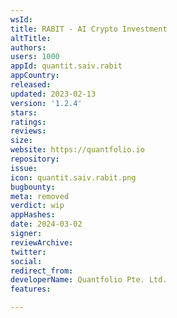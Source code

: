 ```yaml
---
wsId: 
title: RABIT - AI Crypto Investment
altTitle: 
authors: 
users: 1000
appId: quantit.saiv.rabit
appCountry: 
released: 
updated: 2023-02-13
version: '1.2.4'
stars: 
ratings: 
reviews: 
size: 
website: https://quantfolio.io
repository: 
issue: 
icon: quantit.saiv.rabit.png
bugbounty: 
meta: removed
verdict: wip
appHashes: 
date: 2024-03-02
signer: 
reviewArchive: 
twitter: 
social: 
redirect_from: 
developerName: Quantfolio Pte. Ltd.
features: 

---
```



